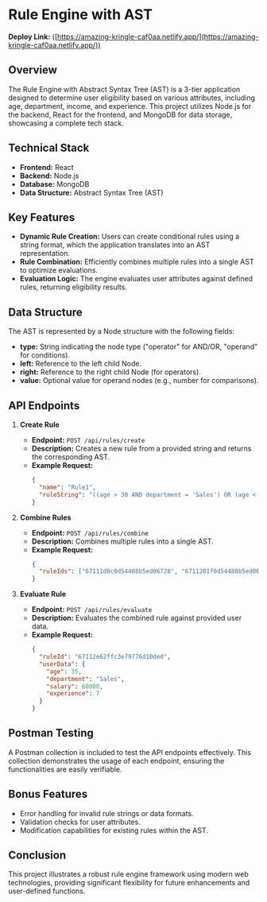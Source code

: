 # Rule Engine with AST

**Deploy Link:** ([https://amazing-kringle-caf0aa.netlify.app/](https://amazing-kringle-caf0aa.netlify.app/))

## Overview

The Rule Engine with Abstract Syntax Tree (AST) is a 3-tier application designed to determine user eligibility based on various attributes, including age, department, income, and experience. This project utilizes Node.js for the backend, React for the frontend, and MongoDB for data storage, showcasing a complete tech stack.

## Technical Stack

- **Frontend:** React
- **Backend:** Node.js
- **Database:** MongoDB
- **Data Structure:** Abstract Syntax Tree (AST)

## Key Features

- **Dynamic Rule Creation:** Users can create conditional rules using a string format, which the application translates into an AST representation.
- **Rule Combination:** Efficiently combines multiple rules into a single AST to optimize evaluations.
- **Evaluation Logic:** The engine evaluates user attributes against defined rules, returning eligibility results.

## Data Structure

The AST is represented by a Node structure with the following fields:

- **type:** String indicating the node type ("operator" for AND/OR, "operand" for conditions).
- **left:** Reference to the left child Node.
- **right:** Reference to the right child Node (for operators).
- **value:** Optional value for operand nodes (e.g., number for comparisons).

## API Endpoints

1. **Create Rule**
   - **Endpoint:** `POST /api/rules/create`
   - **Description:** Creates a new rule from a provided string and returns the corresponding AST.
   - **Example Request:**
     ```json
     {
       "name": "Rule1",
       "ruleString": "((age > 30 AND department = 'Sales') OR (age < 25 AND department = 'Marketing')) AND (salary > 50000 OR experience > 5)"
     }
     ```

2. **Combine Rules**
   - **Endpoint:** `POST /api/rules/combine`
   - **Description:** Combines multiple rules into a single AST.
   - **Example Request:**
     ```json
     {
       "ruleIds": ["67111d0c0d54488b5ed06728", "6711201f0d54488b5ed0672d"]
     }
     ```

3. **Evaluate Rule**
   - **Endpoint:** `POST /api/rules/evaluate`
   - **Description:** Evaluates the combined rule against provided user data.
   - **Example Request:**
     ```json
     {
       "ruleId": "67112e62ffc3e79776d10ded",
       "userData": {
         "age": 35,
         "department": "Sales",
         "salary": 60000,
         "experience": 7
       }
     }
     ```

## Postman Testing

A Postman collection is included to test the API endpoints effectively. This collection demonstrates the usage of each endpoint, ensuring the functionalities are easily verifiable.

## Bonus Features

- Error handling for invalid rule strings or data formats.
- Validation checks for user attributes.
- Modification capabilities for existing rules within the AST.

## Conclusion

This project illustrates a robust rule engine framework using modern web technologies, providing significant flexibility for future enhancements and user-defined functions.

